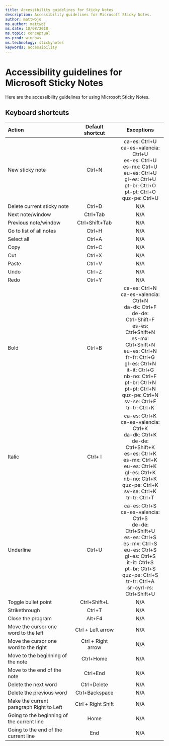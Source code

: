 ```yaml
---
title: Accessibility guidelines for Sticky Notes
description: Accessibility guidelines for Microsoft Sticky Notes. 
author: mattwojo
ms.author: mattwoj
ms.date: 10/08/2018
ms.topic: conceptual
ms.prod: windows
ms.technology: stickynotes
keywords: accessibility
---
```


# Accessibility guidelines for Microsoft Sticky Notes

Here are the accessibility guidelines for using Microsoft Sticky Notes.


## Keyboard shortcuts

Action | Default shortcut | Exceptions 
:------|:-------:| :----:
New sticky note | Ctrl+N | ca-es: Ctrl+U <br> ca-es-valencia: Ctrl+U <br> es-es: Ctrl+U <br> es-mx: Ctrl+U <br> eu-es: Ctrl+U <br> gl-es: Ctrl+U <br> pt-br: Ctrl+O <br> pt-pt: Ctrl+O <br> quz-pe: Ctrl+U
Delete current sticky note | Ctrl+D | N/A 
Next note/window | Ctrl+Tab | N/A
Previous note/window | Ctrl+Shift+Tab | N/A
Go to list of all notes | Ctrl+H | N/A
Select all | Ctrl+A | N/A
Copy | Ctrl+C | N/A
Cut | Ctrl+X | N/A
Paste | Ctrl+V | N/A
Undo | Ctrl+Z | N/A
Redo | Ctrl+Y | N/A
Bold | Ctrl+B | ca-es: Ctrl+N <br> ca-es-valencia: Ctrl+N <br> da-dk: Ctrl+F <br> de-de: Ctrl+Shift+F <br> es-es: Ctrl+Shift+N <br> es-mx: Ctrl+Shift+N <br> eu-es: Ctrl+N <br> fr-fr: Ctrl+G <br> gl-es: Ctrl+N <br> it-it: Ctrl+G <br> nb-no: Ctrl+F <br> pt-br: Ctrl+N <br> pt-pt: Ctrl+N <br> quz-pe: Ctrl+N <br> sv-se: Ctrl+F <br> tr-tr: Ctrl+K
Italic | Ctrl+ I | ca-es: Ctrl+K <br> ca-es-valencia: Ctrl+K <br> da-dk: Ctrl+K <br> de-de: Ctrl+Shift+K <br> es-es: Ctrl+K <br> es-mx: Ctrl+K <br> eu-es: Ctrl+K <br> gl-es: Ctrl+K <br> nb-no: Ctrl+K <br> quz-pe: Ctrl+K <br> sv-se: Ctrl+K <br> tr-tr: Ctrl+T 
Underline | Ctrl+U | ca-es: Ctrl+S <br> ca-es-valencia: Ctrl+S <br> de-de: Ctrl+Shift+U <br> es-es: Ctrl+S <br> es-mx: Ctrl+S <br> eu-es: Ctrl+S <br> gl-es: Ctrl+S <br> it-it: Ctrl+S <br> pt-br: Ctrl+S <br> quz-pe: Ctrl+S <br> tr-tr: Ctrl+A <br> sr-cyrl-rs: Ctrl+Shift+U
Toggle bullet point | Ctrl+Shift+L | N/A
Strikethrough | Ctrl+T | N/A
Close the program | Alt+F4 | N/A
Move the cursor one word to the left | Ctrl + Left arrow | N/A
Move the cursor one word to the right | Ctrl + Right arrow | N/A
Move to the beginning of the note | Ctrl+Home | N/A
Move to the end of the note | Ctrl+End | N/A
Delete the next word | Ctrl+Delete | N/A
Delete the previous word | Ctrl+Backspace | N/A
Make the current paragraph Right to Left | Ctrl + Right Shift | N/A
Going to the beginning of the current line | Home | N/A
Going to the end of the current line | End | N/A

